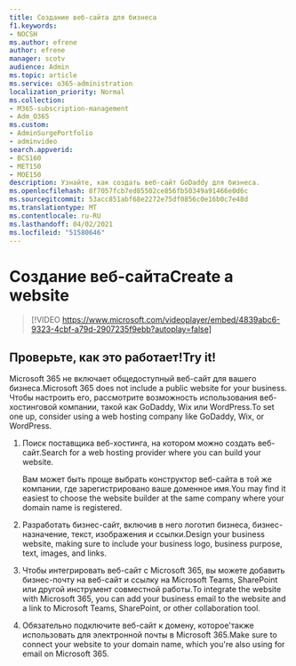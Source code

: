 ```yaml
---
title: Создание веб-сайта для бизнеса
f1.keywords:
- NOCSH
ms.author: efrene
author: efrene
manager: scotv
audience: Admin
ms.topic: article
ms.service: o365-administration
localization_priority: Normal
ms.collection:
- M365-subscription-management
- Adm_O365
ms.custom:
- AdminSurgePortfolio
- adminvideo
search.appverid:
- BCS160
- MET150
- MOE150
description: Узнайте, как создать веб-сайт GoDaddy для бизнеса.
ms.openlocfilehash: 8f7057fcb7ed85502ce856fb50349a91466e0d6c
ms.sourcegitcommit: 53acc851abf68e2272e75df0856c0e16b0c7e48d
ms.translationtype: MT
ms.contentlocale: ru-RU
ms.lasthandoff: 04/02/2021
ms.locfileid: "51580646"
---
```

# <a name="create-a-website"></a><span data-ttu-id="43d5a-103">Создание веб-сайта</span><span class="sxs-lookup"><span data-stu-id="43d5a-103">Create a website</span></span>

> [!VIDEO https://www.microsoft.com/videoplayer/embed/4839abc6-9323-4cbf-a79d-2907235f9ebb?autoplay=false]

## <a name="try-it"></a><span data-ttu-id="43d5a-104">Проверьте, как это работает!</span><span class="sxs-lookup"><span data-stu-id="43d5a-104">Try it!</span></span>

<span data-ttu-id="43d5a-105">Microsoft 365 не включает общедоступный веб-сайт для вашего бизнеса.</span><span class="sxs-lookup"><span data-stu-id="43d5a-105">Microsoft 365 does not include a public website for your business.</span></span> <span data-ttu-id="43d5a-106">Чтобы настроить его, рассмотрите возможность использования веб-хостинговой компании, такой как GoDaddy, Wix или WordPress.</span><span class="sxs-lookup"><span data-stu-id="43d5a-106">To set one up, consider using a web hosting company like GoDaddy, Wix, or WordPress.</span></span>

1. <span data-ttu-id="43d5a-107">Поиск поставщика веб-хостинга, на котором можно создать веб-сайт.</span><span class="sxs-lookup"><span data-stu-id="43d5a-107">Search for a web hosting provider where you can build your website.</span></span>

     <span data-ttu-id="43d5a-108">Вам может быть проще выбрать конструктор веб-сайта в той же компании, где зарегистрировано ваше доменное имя.</span><span class="sxs-lookup"><span data-stu-id="43d5a-108">You may find it easiest to choose the website builder at the same company where your domain name is registered.</span></span>
1. <span data-ttu-id="43d5a-109">Разработать бизнес-сайт, включив в него логотип бизнеса, бизнес-назначение, текст, изображения и ссылки.</span><span class="sxs-lookup"><span data-stu-id="43d5a-109">Design your business website, making sure to include your business logo, business purpose, text, images, and links.</span></span>
1. <span data-ttu-id="43d5a-110">Чтобы интегрировать веб-сайт с Microsoft 365, вы можете добавить бизнес-почту на веб-сайт и ссылку на Microsoft Teams, SharePoint или другой инструмент совместной работы.</span><span class="sxs-lookup"><span data-stu-id="43d5a-110">To integrate the website with Microsoft 365, you can add your business email to the website and a link to Microsoft Teams, SharePoint, or other collaboration tool.</span></span>
1. <span data-ttu-id="43d5a-111">Обязательно подключите веб-сайт к домену, которое&#39;также использовать для электронной почты в Microsoft 365.</span><span class="sxs-lookup"><span data-stu-id="43d5a-111">Make sure to connect your website to your domain name, which you&#39;re also using for email on Microsoft 365.</span></span>